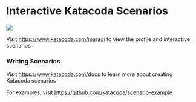 # Interactive Katacoda Scenarios

[![](http://shields.katacoda.com/katacoda/maradi/count.svg)](https://www.katacoda.com/maradi "Get your profile on Katacoda.com")

Visit https://www.katacoda.com/maradi to view the profile and interactive scenarios

### Writing Scenarios
Visit https://www.katacoda.com/docs to learn more about creating Katacoda scenarios

For examples, visit https://github.com/katacoda/scenario-example
